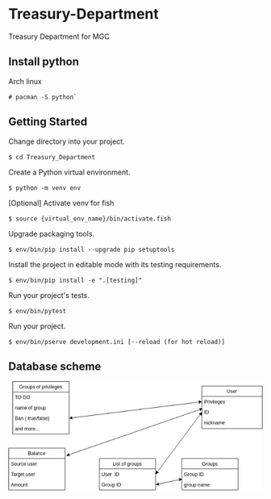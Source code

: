 # Treasury-Department

Treasury Department for MGC

## Install python

Arch linux

	# pacman -S python`

## Getting Started

Change directory into your project.

	$ cd Treasury_Department

Create a Python virtual environment.

    $ python -m venv env

[Optional]
Activate venv for fish

	$ source {virtual_env_name}/bin/activate.fish

Upgrade packaging tools.

    $ env/bin/pip install --upgrade pip setuptools

Install the project in editable mode with its testing requirements.

    $ env/bin/pip install -e ".[testing]"

Run your project's tests.

    $ env/bin/pytest

Run your project.

    $ env/bin/pserve development.ini [--reload (for hot reload)]

## Database scheme

![Scheme](DataScheme.png)